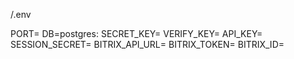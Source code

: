 /.env 

PORT=
DB=postgres:
SECRET_KEY=
VERIFY_KEY=
API_KEY=
SESSION_SECRET=
BITRIX_API_URL=
BITRIX_TOKEN=
BITRIX_ID=
